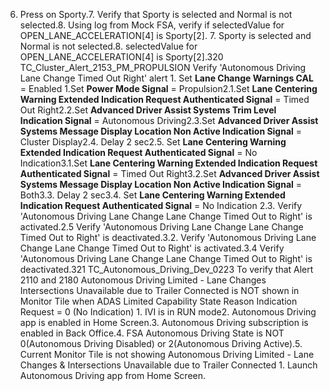 6. Press on Sporty.7. Verify that Sporty is selected and Normal is not selected.8. Using log from Mock FSA, verify if selectedValue for OPEN_LANE_ACCELERATION[4] is Sporty[2]. 7. Sporty is selected and Normal is not selected.8. selectedValue for OPEN_LANE_ACCELERATION[4] is Sporty[2].320 TC_Cluster_Alert_2153_PM_PROPULSION Verify 'Autonomous Driving Lane Change Timed Out Right' alert 1. Set **Lane Change Warnings CAL** = Enabled 1.Set **Power Mode Signal** = Propulsion2.1.Set **Lane Centering Warning Extended Indication Request Authenticated Signal** = Timed Out Right2.2.Set **Advanced Driver Assist Systems Trim Level Indication Signal** = Autonomous Driving2.3.Set **Advanced Driver Assist Systems Message Display Location Non Active Indication Signal** = Cluster Display2.4. Delay 2 sec2.5. Set **Lane Centering Warning Extended Indication Request Authenticated Signal** = No Indication3.1.Set **Lane Centering Warning Extended Indication Request Authenticated Signal** = Timed Out Right3.2.Set **Advanced Driver Assist Systems Message Display Location Non Active Indication Signal** = Both3.3. Delay 2 sec3.4. Set **Lane Centering Warning Extended Indication Request Authenticated Signal** = No Indication 2.3. Verify 'Autonomous Driving Lane Change Lane Change Timed Out to Right' is activated.2.5 Verify 'Autonomous Driving Lane Change Lane Change Timed Out to Right' is deactivated.3.2. Verify 'Autonomous Driving Lane Change Lane Change Timed Out to Right' is activated.3.4 Verify 'Autonomous Driving Lane Change Lane Change Timed Out to Right' is deactivated.321 TC_Autonomous_Driving_Dev_0223 To verify that Alert 2110 and 2180 Autonomous Driving Limited - Lane Changes Intersections Unavailable due to Trailer Connected is NOT shown in Monitor Tile when ADAS Limited Capability State Reason Indication Request = 0 (No Indication) 1. IVI is in RUN mode2. Autonomous Driving app is enabled in Home Screen.3. Autonomous Driving subscription is enabled in Back Office.4. FSA Autonomous Driving State is NOT 0(Autonomous Driving Disabled) or 2(Autonomous Driving Active).5. Current Monitor Tile is not showing Autonomous Driving Limited - Lane Changes & Intersections Unavailable due to Trailer Connected 1. Launch Autonomous Driving app from Home Screen.